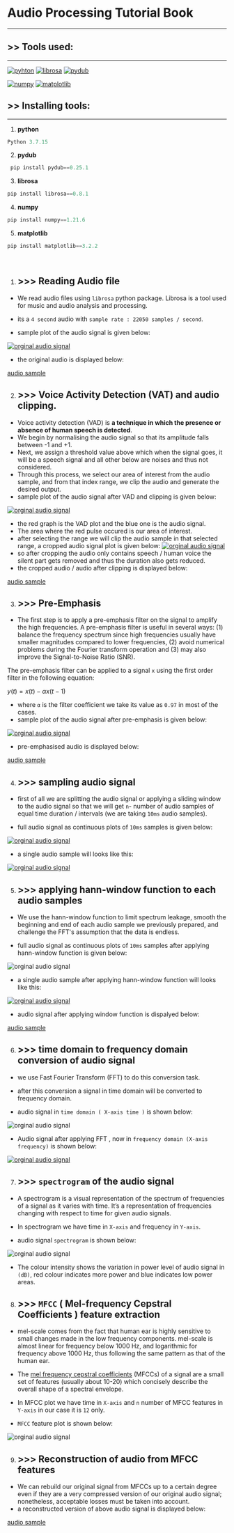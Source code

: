  # Audio Processing Tutorial Book
---

## >> Tools used:
---

[![pyhton](https://www.python.org/static/community_logos/python-logo.png)](https://www.python.org/downloads/release/python-3715/)   [![librosa](https://librosa.org/images/librosa_logo_text.png)](https://librosa.org/)   [![pydub](https://images.g2crowd.com/uploads/product/image/large_detail/large_detail_86c4f17e5b0c4fc3d86420b9c7c5894c/pydub.png)](https://pydub.com/) 

[![numpy](https://ebssistemas.com/file/2021/05/NumPy-200x80.png)](https://numpy.org/)  [![matplotlib](https://matplotlib.org/2.0.2/plot_directive/mpl_examples/api/thumbnails/logo2.png)](https://matplotlib.org/stable/index.html)

## >> Installing tools:
---
1. <b>python</b>
 ```python
 Python 3.7.15
```
2.  <b>pydub</b>
```python
 pip install pydub==0.25.1 
```
3. <b> librosa </b> 
 ```python
 pip install librosa==0.8.1
```
4. <b>numpy</b>
 ```python
 pip install numpy==1.21.6
```
5. <b>matplotlib</b>
 ```python
 pip install matplotlib==3.2.2
```
<br>

1. ## >>> Reading Audio file
* We read audio files using `librosa` python package. Librosa is a tool used for music and audio analysis and processing.

* its a `4 second` audio with `sample rate : 22050 samples / second`.
*  sample plot of the audio signal is given below:
  
[![orginal audio signal](https://raw.githubusercontent.com/Ribin-Baby/Audio-Processing/main/images/1.png)](https://github.com/Ribin-Baby/Audio-Processing/tree/main/images)

* the original audio is displayed below:

[audio sample](https://user-images.githubusercontent.com/115212881/197967862-03e34890-4536-455e-9aad-b1eba1094514.mov)



2. ## >>> Voice Activity Detection (VAT) and audio clipping.
* Voice activity detection (VAD) is **a technique in which the presence or absence of human speech is detected**.
* We begin by normalising the audio signal so that its amplitude falls between -1 and +1.  
* Next, we assign a threshold value above which when the signal goes, it will be a speech signal and all other below are noises and thus not considered.
* Through this process, we select our area of interest from the audio sample, and from that index range, we clip the audio and generate the desired output.
*   sample plot of the audio signal after VAD  and clipping is given below:
  
[![orginal audio signal](https://raw.githubusercontent.com/Ribin-Baby/Audio-Processing/main/images/2.png)](https://github.com/Ribin-Baby/Audio-Processing/tree/main/images)

* the red graph is the VAD plot and the blue one is the audio signal.
* The area where the red pulse occured is our area of interest.
* after selecting the range we will clip the audio sample in that selected range, a cropped audio signal plot is given below:
[![orginal audio signal](https://raw.githubusercontent.com/Ribin-Baby/Audio-Processing/main/images/3.png)](https://github.com/Ribin-Baby/Audio-Processing/tree/main/images)
* so after cropping the audio only contains speech / human voice the silent part gets removed and thus the duration also gets reduced.
*  the cropped audio / audio after clipping is displayed below:

[audio sample](https://user-images.githubusercontent.com/115212881/197990158-d0e9e4ae-dddc-44f0-9988-dbad54480c6b.mov)


3. ## >>> Pre-Emphasis
* The first step is to apply a pre-emphasis filter on the signal to amplify the high frequencies. A pre-emphasis filter is useful in several ways: (1) balance the frequency spectrum since high frequencies usually have smaller magnitudes compared to lower frequencies, (2) avoid numerical problems during the Fourier transform operation and (3) may also improve the Signal-to-Noise Ratio (SNR).

The pre-emphasis filter can be applied to a signal  `x`  using the first order filter in the following equation:

$y(t)=x(t)−αx(t−1)$

* where `α` is the filter coefficient we take its value as `0.97` in most of the cases.
*   sample plot of the audio signal after pre-emphasis is given below:
  
[![orginal audio signal](https://raw.githubusercontent.com/Ribin-Baby/Audio-Processing/main/images/4.png)](https://github.com/Ribin-Baby/Audio-Processing/tree/main/images)

* pre-emphasised audio is displayed below:


[audio sample](https://user-images.githubusercontent.com/115212881/197996125-94f82bd4-176d-49c1-b9a7-53e48fe9fa2c.mov)

4. ## >>> sampling audio signal
* first of all we are splitting the audio signal or applying a sliding window to the audio signal so that we will get `n`- number of audio samples of equal time duration / intervals (we are taking `10ms` audio samples).

*   full audio signal as continuous plots of `10ms` samples is given below:
  
[![orginal audio signal](https://raw.githubusercontent.com/Ribin-Baby/Audio-Processing/main/images/frame.gif)](https://github.com/Ribin-Baby/Audio-Processing/tree/main/images/frame.gif)

* a single audio sample will looks like this:

[![orginal audio signal](https://raw.githubusercontent.com/Ribin-Baby/Audio-Processing/main/images/6.png)](https://github.com/Ribin-Baby/Audio-Processing/tree/main/images)


5. ## >>> applying hann-window function to each audio samples
* We use the hann-window function to limit spectrum leakage, smooth the beginning and end of each audio sample we previously prepared, and challenge the FFT's assumption that the data is endless.

*   full audio signal as continuous plots of `10ms` samples  after applying hann-window function is given below:
  
![orginal audio signal](https://raw.githubusercontent.com/Ribin-Baby/Audio-Processing/main/images/windows.gif)
* a single audio sample  after applying hann-window function will looks like this:

[![orginal audio signal](https://raw.githubusercontent.com/Ribin-Baby/Audio-Processing/main/images/7.png)](https://github.com/Ribin-Baby/Audio-Processing/tree/main/images)


* audio signal after applying window function is dispalyed below:

[audio sample](https://user-images.githubusercontent.com/115212881/198013223-fdf9dc17-0994-4526-ba01-409dc48aa690.mov)

6. ## >>> time domain to frequency domain conversion of audio signal
* we use Fast Fourier Transform (FFT) to do this conversion task. 
* after this conversion a signal in time domain will be converted to frequency domain. 

*   audio signal in `time domain ( X-axis time )` is shown below:
  
![orginal audio signal](https://raw.githubusercontent.com/Ribin-Baby/Audio-Processing/main/images/1.png)
* Audio signal after applying FFT , now in `frequency domain (X-axis frequency)` is shown below:

[![orginal audio signal](https://raw.githubusercontent.com/Ribin-Baby/Audio-Processing/main/images/5.png)](https://github.com/Ribin-Baby/Audio-Processing/tree/main/images)

7. ## >>> `spectrogram` of the audio signal
* A spectrogram is a visual representation of the spectrum of frequencies of a signal as it varies with time. It’s a representation of frequencies changing with respect to time for given audio signals.
* In spectrogram we have time in `X-axis` and frequency in `Y-axis`.


*   audio signal `spectrogram` is shown below:
  
![orginal audio signal](https://raw.githubusercontent.com/Ribin-Baby/Audio-Processing/main/images/9.png)
* The colour intensity shows the variation in power level of audio signal in `(dB)`, red colour indicates more power and blue indicates low power areas.

8. ## >>> `MFCC` ( Mel-frequency Cepstral Coefficients ) feature extraction
* mel-scale comes from the fact that human ear is highly sensitive to small changes made in the low frequency components. mel-scale is almost linear for frequency below 1000 Hz, and logarithmic for frequency above 1000 Hz, thus following the same pattern as that of the human ear.
* The [mel frequency cepstral coefficients](https://en.wikipedia.org/wiki/Mel-frequency_cepstrum) (MFCCs) of a signal are a small set of features (usually about 10-20) which concisely describe the overall shape of a spectral envelope.
* In MFCC plot we have time in `X-axis` and `n` number of MFCC features  in `Y-axis` in our case it is `12` only.


*   `MFCC` feature plot is shown below:
  
![orginal audio signal](https://raw.githubusercontent.com/Ribin-Baby/Audio-Processing/main/images/11.png)

9. ## >>> Reconstruction of audio from MFCC features
* We can rebuild our original signal from MFCCs up to a certain degree even if they are a very compressed version of our original audio signal; nonetheless, acceptable losses must be taken into account.
*  a reconstructed version of above audio signal is displayed below:

[audio sample](https://user-images.githubusercontent.com/115212881/198025434-f1d60eb5-5f70-449c-9f84-c630980dee05.mov)







